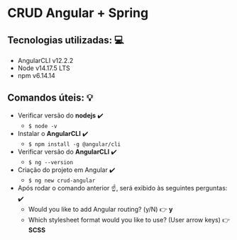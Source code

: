 # CRUD Angular + Spring

## Tecnologias utilizadas: 💻
- AngularCLI v12.2.2
- Node v14.17.5 LTS
- npm v6.14.14

## Comandos úteis: 💡
- Verificar versão do **nodejs** ✔️
  - `$ node -v`
- Instalar o **AngularCLI** ✔️
  - `$ npm install -g @angular/cli`
- Verificar versão do **AngularCLI** ✔️
  - `$ ng --version`
- Criação do projeto em Angular ✔️
	- `$ ng new crud-angular`
- Após rodar o comando anterior ☝️, será exibido às seguintes perguntas: ✔️
  - Would you like to add Angular routing? (y/N) 👉 **y**
  - Which stylesheet format would you like to use? (User arrow keys)
👉 **SCSS**
